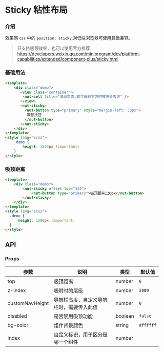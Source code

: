 # Sticky 粘性布局

### 介绍

效果同 `css` 中的 `position: sticky`,对低端浏览器可使用其做兼容。

> 只支持吸顶效果，也可以使用官方推荐 <https://developers.weixin.qq.com/miniprogram/dev/platform-capabilities/extended/component-plus/sticky.html>

### 基础用法

```html
<template>
    <div class="demo">
       <view class="container">
        <nut-cell title="滚动页面,即可看到下方的按钮会吸顶" />
       </view>
       <nut-sticky>
         <nut-button type="primary" style="margin-left: 50px">
          吸顶按钮
         </nut-button>
       </nut-sticky>
    </div>
</template>
<style lang="scss">
    .demo {
        height: 1500px !important;
    }
</style>
```

### 吸顶距离

```html
<template>
    <div class="demo">
        <nut-sticky offset-top="120">
            <nut-button type="primary">吸顶距离120px</nut-button>
        </nut-sticky>
    </div>
</template>
<style lang="scss">
  .demo {
      height: 1500px !important;
  }
</style>
```

## API

### Props

| 参数         | 说明                             | 类型   | 默认值           |
|--------------|----------------------------------|--------|------------------|
| top         | 吸顶距离               | number | `0`                |
| z-index         | 吸附时的层级               | number | `2000`               |
| customNavHeight         | 导航栏高度，自定义导航栏时，需要传入此值               | number  | `0`               |
| disabled         | 是否禁用吸顶功能               | boolean | `false`               |
| bg-color         | 组件背景颜色               | string | `#ffffff`               |
| index         | 自定义标识，用于区分是哪一个组件             | number |                |
